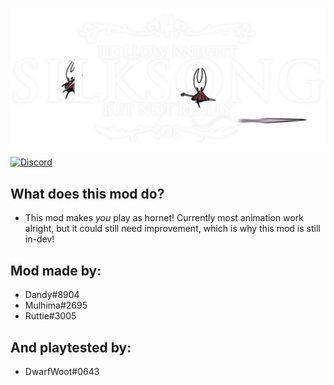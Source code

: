 ![Logo](https://github.com/yoink-city/Silksong_bnr/blob/master/Images/SilkSongTitle.png)   

[![Discord](https://img.shields.io/discord/879125729936298015.svg?logo=discord&logoColor=white&logoWidth=20&labelColor=7289DA&label=Discord&color=17cf48)](https://discord.gg/VDsg3HmWuB)   

## What does this mod do?
- This mod makes *you* play as hornet! Currently most animation work alright, but it could still need improvement, which is why this mod is still in-dev!  
## Mod made by:   
- Dandy#8904
- Mulhima#2695
- Ruttie#3005   
## And playtested by:   
- DwarfWoot#0643
